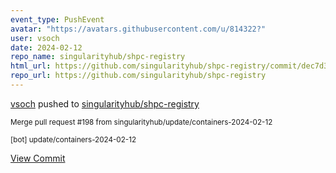 ```yaml
---
event_type: PushEvent
avatar: "https://avatars.githubusercontent.com/u/814322?"
user: vsoch
date: 2024-02-12
repo_name: singularityhub/shpc-registry
html_url: https://github.com/singularityhub/shpc-registry/commit/dec7d32123b0306949ad9cf69082ac22f9f6a15e
repo_url: https://github.com/singularityhub/shpc-registry
---
```


<a href='https://github.com/vsoch' target='_blank'>vsoch</a> pushed to <a href='https://github.com/singularityhub/shpc-registry' target='_blank'>singularityhub/shpc-registry</a>

<small>Merge pull request #198 from singularityhub/update/containers-2024-02-12

[bot] update/containers-2024-02-12</small>

<a href='https://github.com/singularityhub/shpc-registry/commit/dec7d32123b0306949ad9cf69082ac22f9f6a15e' target='_blank'>View Commit</a>